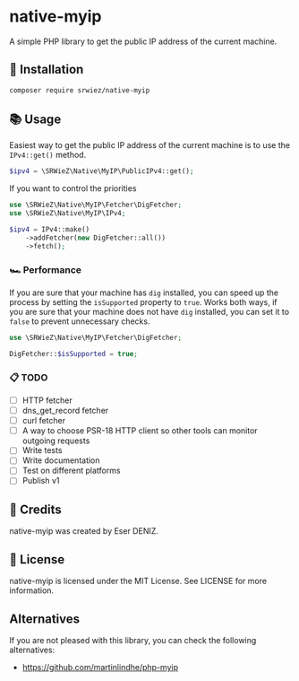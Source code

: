 # native-myip

[//]: # ([![Latest Stable Version]&#40;http://poser.pugx.org/srwiez/native-myip/v&#41;]&#40;https://packagist.org/packages/srwiez/native-myip&#41; [![Total Downloads]&#40;http://poser.pugx.org/srwiez/native-myip/downloads&#41;]&#40;https://packagist.org/packages/srwiez/native-myip&#41; [![Latest Unstable Version]&#40;http://poser.pugx.org/srwiez/native-myip/v/unstable&#41;]&#40;https://packagist.org/packages/srwiez/native-myip&#41; [![License]&#40;http://poser.pugx.org/srwiez/native-myip/license&#41;]&#40;https://packagist.org/packages/srwiez/native-myip&#41; [![PHP Version Require]&#40;http://poser.pugx.org/srwiez/native-myip/require/php&#41;]&#40;https://packagist.org/packages/srwiez/native-myip&#41;)

[//]: # (![GitHub Workflow Status &#40;with event&#41;]&#40;https://img.shields.io/github/actions/workflow/status/srwiez/native-myip/test.yml?label=Tests&#41;)

A simple PHP library to get the public IP address of the current machine.

## 🚀 Installation

```bash
composer require srwiez/native-myip
```

## 📚 Usage

Easiest way to get the public IP address of the current machine is to use the `IPv4::get()` method.

```php
$ipv4 = \SRWieZ\Native\MyIP\PublicIPv4::get();
```

If you want to control the priorities
```php
use \SRWieZ\Native\MyIP\Fetcher\DigFetcher;
use \SRWieZ\Native\MyIP\IPv4;

$ipv4 = IPv4::make()
    ->addFetcher(new DigFetcher::all())
    ->fetch();
```

### 🏎️ Performance

If you are sure that your machine has `dig` installed, you can speed up the process by setting the `isSupported` property to `true`.
Works both ways, if you are sure that your machine does not have `dig` installed, you can set it to `false` to prevent unnecessary checks.

```php
use \SRWieZ\Native\MyIP\Fetcher\DigFetcher;

DigFetcher::$isSupported = true;
```

### 📋 TODO

- [ ] HTTP fetcher
- [ ] dns_get_record fetcher
- [ ] curl fetcher
- [ ] A way to choose PSR-18 HTTP client so other tools can monitor outgoing requests
- [ ] Write tests
- [ ] Write documentation
- [ ] Test on different platforms
- [ ] Publish v1

## 👥 Credits

native-myip was created by Eser DENIZ.

## 📝 License

native-myip is licensed under the MIT License. See LICENSE for more information.

## Alternatives
If you are not pleased with this library, you can check the following alternatives:
- https://github.com/martinlindhe/php-myip